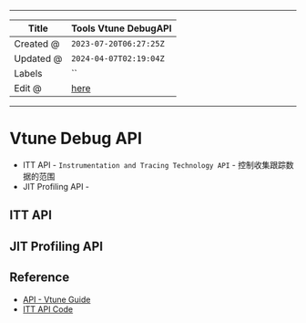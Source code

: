 -----

| Title     | Tools Vtune DebugAPI                              |
| --------- | ------------------------------------------------- |
| Created @ | `2023-07-20T06:27:25Z`                            |
| Updated @ | `2024-04-07T02:19:04Z`                            |
| Labels    | \`\`                                              |
| Edit @    | [here](https://github.com/junxnone/opt/issues/10) |

-----

# Vtune Debug API

  - ITT API - `Instrumentation and Tracing Technology API` - 控制收集跟踪数据的范围
  - JIT Profiling API -

## ITT API

## JIT Profiling API

## Reference

  - [API - Vtune
    Guide](https://www.intel.com/content/www/us/en/docs/vtune-profiler/user-guide/2023-0/api-support.html)
  - [ITT API Code](https://github.com/intel/ittapi)
